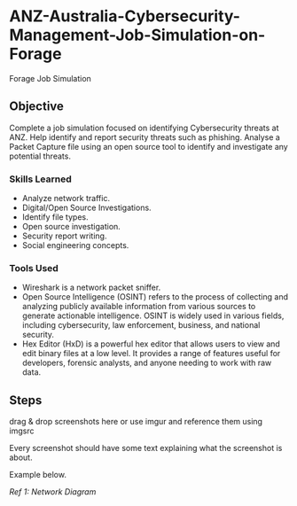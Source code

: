 # ANZ-Australia-Cybersecurity-Management-Job-Simulation-on-Forage
Forage Job Simulation

## Objective

Complete a job simulation focused on identifying Cybersecurity threats at ANZ. Help identify and report security threats such as phishing. Analyse a Packet Capture file using an open source tool to identify and investigate any potential threats.

### Skills Learned

- Analyze network traffic.
- Digital/Open Source Investigations.
- Identify file types.
- Open source investigation.
- Security report writing.
- Social engineering concepts.

### Tools Used

- Wireshark is a network packet sniffer.
- Open Source Intelligence (OSINT) refers to the process of collecting and analyzing publicly available information from various sources to generate actionable intelligence. OSINT is widely used in various fields, including cybersecurity, law enforcement, business, and national security.
- Hex Editor (HxD) is a powerful hex editor that allows users to view and edit binary files at a low level. It provides a range of features useful for developers, forensic analysts, and anyone needing to work with raw data.

## Steps
drag & drop screenshots here or use imgur and reference them using imgsrc

Every screenshot should have some text explaining what the screenshot is about.

Example below.

*Ref 1: Network Diagram*
